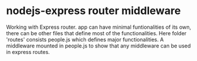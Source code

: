 # nodejs-express router middleware
 Working with Express router.
 app can have minimal funtionalities of its own, there can be other files that define most of the functionalities. Here folder 'routes' consists people.js which defines major functionalities. A middleware mounted in people.js to show that any middleware can be used in express routes.
